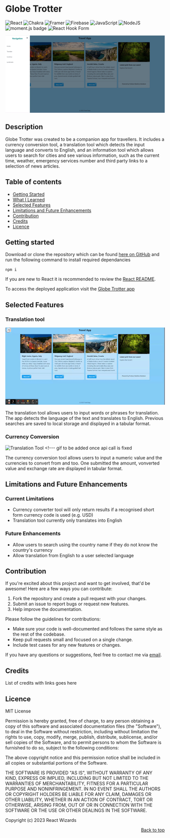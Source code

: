 <a name="top"></a>

# Globe Trotter

![React](https://img.shields.io/badge/react-%2320232a.svg?style=for-the-badge&logo=react&logoColor=%2361DAFB) ![Chakra](https://img.shields.io/badge/chakra-%234ED1C5.svg?style=for-the-badge&logo=chakraui&logoColor=white) ![Framer](https://img.shields.io/badge/Framer-black?style=for-the-badge&logo=framer&logoColor=blue) ![Firebase](https://img.shields.io/badge/Firebase-039BE5?style=for-the-badge&logo=Firebase&logoColor=white) ![JavaScript](https://img.shields.io/badge/javascript-%23323330.svg?style=for-the-badge&logo=javascript&logoColor=%23F7DF1E) ![NodeJS](https://img.shields.io/badge/node.js-6DA55F?style=for-the-badge&logo=node.js&logoColor=white) <img alt='moment.js badge' src='https://shields.io/badge/Moment.js-grey?logo=appveyor&style=for-the-badge'> ![React Hook Form](https://img.shields.io/badge/React%20Hook%20Form-%23EC5990.svg?style=for-the-badge&logo=reacthookform&logoColor=white)

![Globe Trotter Homepage](./public/images/globe-trotter-home-nav.png)

## Description

Globe Trotter was created to be a companion app for travellers. It includes a currency conversion tool, a translation tool which detects the input language and converts to English,   and an information tool which allows users to search for cities and see various information, such as the current time, weather, emergency services number and third party links to a selection of news articles. 

## Table of contents

- [Getting Started](#getting-started)
- [What I Learned](#what-we-learned)
- [Selected Features](#selected-features)
- [Limitations and Future Enhancements](#limitations-and-future-enhancements)
- [Contribution](#contribution)
- [Credits](#credits)
- [Licence](#licence)

## Getting started

Download or clone the repository which can be found [here on GitHub](https://github.com/MrMaciejM/travel-planner) and run the following command to install required dependancies

```
npm i
```

If you are new to React it is recommended to review the [React README](https://github.com/facebook/create-react-app/blob/main/packages/cra-template/template/README.md). 

To access the deployed application visit the [Globe Trotter app](https://globetrotterreact.netlify.app/) 


## Selected Features

### Translation tool

![Translation Tool](./public/images/translation.gif)

The translation tool allows users to input words or phrases for translation. The app detects the language of the text and translates to English. Previous searches are saved to local storage and displayed in a tabular format. 

### Currency Conversion

![Translation Tool](./public/images/)  <!--- gif to be added once api call is fixed

The currency conversion tool allows users to input a numeric value and the currencies to convert from and too. One submitted the amount, vonverted value and exchange rate are displayed in tabular format.

## Limitations and Future Enhancements

### Current Limitations

- Currency converter tool will only return results if a recognised short form currency code is used (e.g. USD)
- Translation tool currently only translates into English

### Future Enhancements

- Allow users to search using the country name if they do not know the country's currency
- Allow translation from English to a user selected language

## Contribution

If you're excited about this project and want to get involved, that'd be awesome! Here are a few ways you can contribute:

1. Fork the repository and create a pull request with your changes.
2. Submit an issue to report bugs or request new features.
3. Help improve the documentation.

Please follow the guidelines for contributions:

- Make sure your code is well-documented and follows the same style as the rest of the codebase.
- Keep pull requests small and focused on a single change.
- Include test cases for any new features or changes.

If you have any questions or suggestions, feel free to contact me via [email](mailto:address@email.co).

## Credits

List of credits with links goes here

## Licence

MIT License

Permission is hereby granted, free of charge, to any person obtaining a copy
of this software and associated documentation files (the "Software"), to deal
in the Software without restriction, including without limitation the rights
to use, copy, modify, merge, publish, distribute, sublicense, and/or sell
copies of the Software, and to permit persons to whom the Software is
furnished to do so, subject to the following conditions:

The above copyright notice and this permission notice shall be included in all
copies or substantial portions of the Software.

THE SOFTWARE IS PROVIDED "AS IS", WITHOUT WARRANTY OF ANY KIND, EXPRESS OR
IMPLIED, INCLUDING BUT NOT LIMITED TO THE WARRANTIES OF MERCHANTABILITY,
FITNESS FOR A PARTICULAR PURPOSE AND NONINFRINGEMENT. IN NO EVENT SHALL THE
AUTHORS OR COPYRIGHT HOLDERS BE LIABLE FOR ANY CLAIM, DAMAGES OR OTHER
LIABILITY, WHETHER IN AN ACTION OF CONTRACT, TORT OR OTHERWISE, ARISING FROM,
OUT OF OR IN CONNECTION WITH THE SOFTWARE OR THE USE OR OTHER DEALINGS IN THE
SOFTWARE.


Copyright (c) 2023 React Wizards
<p align="right">
  <a href="#top">Back to top</a>
</p>